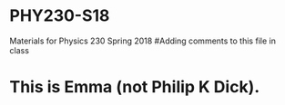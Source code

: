 # PHY230-S18
Materials for Physics 230 Spring 2018
#Adding comments to this file in class
# This is Emma (not Philip K Dick).
